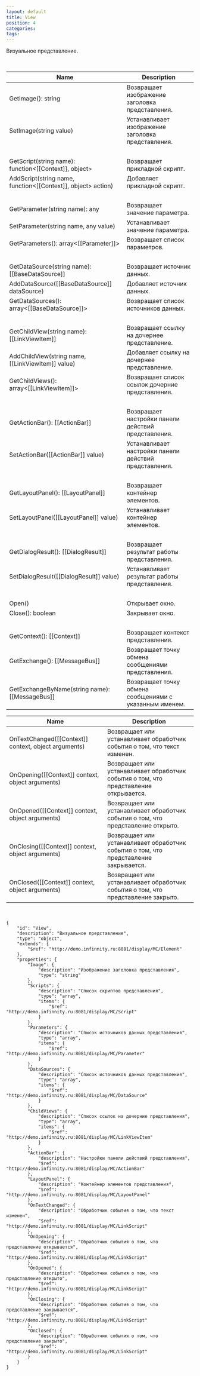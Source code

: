 ```yaml
---
layout: default
title: View
position: 4
categories: 
tags: 
---
```


Визуальное представление.

 

|Name|Description|
|----|-----------|
|GetImage(): string|Возвращает изображение заголовка представления.|
|SetImage(string value)|Устанавливает изображение заголовка представления.|
| | |
|GetScript(string name): function<[[Context]], object>|Возвращает прикладной скрипт.|
|AddScript(string name, function<[[Context]], object> action)|Добавляет прикладной скрипт.|
| | |
|GetParameter(string name): any|Возвращает значение параметра.|
|SetParameter(string name, any value)|Устанавливает значение параметра.|
|GetParameters(): array<[[Parameter]]>|Возвращает список параметров.|
| | |
|GetDataSource(string name): [[BaseDataSource]]|Возвращает источник данных.|
|AddDataSource([[BaseDataSource]] dataSource)|Добавляет источник данных.|
|GetDataSources(): array<[[BaseDataSource]]>|Возвращает список источников данных.|
| | |
|GetChildView(string name): [[LinkViewItem]]|Возвращает ссылку на дочернее представление.|
|AddChildView(string name, [[LinkViewItem]] value)|Добавляет ссылку на дочернее представление.|
|GetChildViews(): array<[[LinkViewItem]]>|Возвращает список ссылок дочерние представления.|
| | |
|GetActionBar(): [[ActionBar]]|Возвращает настройки панели действий представления.|
|SetActionBar([[ActionBar]] value)|Устанавливает настройки панели действий представления.|
| | |
|GetLayoutPanel(): [[LayoutPanel]]|Возвращает контейнер элементов.|
|SetLayoutPanel([[LayoutPanel]] value)|Устанавливает контейнер элементов.|
| | |
|GetDialogResult(): [[DialogResult]]|Возвращает результат работы представления.|
|SetDialogResult([[DialogResult]] value)|Устанавливает результат работы представления.|
| | |
|Open()|Открывает окно.|
|Close(): boolean|Закрывает окно.|
| | |
|GetContext(): [[Context]]|Возвращает контекст представления.|
|GetExchange(): [[MessageBus]]|Возвращает точку обмена сообщениями представления.|
|GetExchangeByName(string name): [[MessageBus]]|Возвращает точку обмена сообщениями с указанным именем.|

|Name|Description|
|----|-----------|
|OnTextChanged([[Context]] context, object arguments)|Возвращает или устанавливает обработчик события о том, что текст изменен.|
|OnOpening([[Context]] context, object arguments)|Возвращает или устанавливает обработчик события о том, что представление открывается.|
|OnOpened([[Context]] context, object arguments)|Возвращает или устанавливает обработчик события о том, что представление открыто.|
|OnClosing([[Context]] context, object arguments)|Возвращает или устанавливает обработчик события о том, что представление закрывается.|
|OnClosed([[Context]] context, object arguments)|Возвращает или устанавливает обработчик события о том, что представление закрыто.|

  

```
{
	"id": "View",
	"description": "Визуальное представление",
	"type": "object",
	"extends": {
		"$ref": "http://demo.infinnity.ru:8081/display/MC/Element"
	},
	"properties": {
		"Image": {
			"description": "Изображение заголовка представления",
			"type": "string"
		},
		"Scripts": {
			"description": "Список скриптов представления",
			"type": "array",
			"items": {
				"$ref": "http://demo.infinnity.ru:8081/display/MC/Script"
			}
		},
		"Parameters": {
			"description": "Список источников данных представления",
			"type": "array",
			"items": {
				"$ref": "http://demo.infinnity.ru:8081/display/MC/Parameter"
			}
		},
		"DataSources": {
			"description": "Список источников данных представления",
			"type": "array",
			"items": {
				"$ref": "http://demo.infinnity.ru:8081/display/MC/DataSource"
			}
		},
		"ChildViews": {
			"description": "Список ссылок на дочерние представления",
			"type": "array",
			"items": {
				"$ref": "http://demo.infinnity.ru:8081/display/MC/LinkViewItem"
			}
		},
		"ActionBar": {
			"description": "Настройки панели действий представления",
			"$ref": "http://demo.infinnity.ru:8081/display/MC/ActionBar"
		},
		"LayoutPanel": {
			"description": "Контейнер элементов представления",
			"$ref": "http://demo.infinnity.ru:8081/display/MC/LayoutPanel"
		},
		"OnTextChanged": {
			"description": "Обработчик события о том, что текст изменен",
			"$ref": "http://demo.infinnity.ru:8081/display/MC/LinkScript"
		},
		"OnOpening": {
			"description": "Обработчик события о том, что представление открывается",
			"$ref": "http://demo.infinnity.ru:8081/display/MC/LinkScript"
		},
		"OnOpened": {
			"description": "Обработчик события о том, что представление открыто",
			"$ref": "http://demo.infinnity.ru:8081/display/MC/LinkScript"
		},
		"OnClosing": {
			"description": "Обработчик события о том, что представление закрывается",
			"$ref": "http://demo.infinnity.ru:8081/display/MC/LinkScript"
		},
		"OnClosed": {
			"description": "Обработчик события о том, что представление закрыто",
			"$ref": "http://demo.infinnity.ru:8081/display/MC/LinkScript"
		}
	}
}
```

 

 


